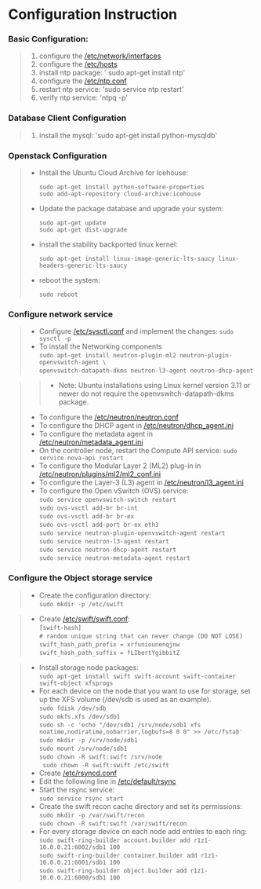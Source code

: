 # Configuration Instruction

### Basic Configuration:

> 1. configure the [/etc/network/interfaces](interfaces)  
> 2. configure the [/etc/hosts](hosts)  
> 3. install ntp package: ' sudo apt-get install ntp'  
> 4. configure the [/etc/ntp.conf](ntp.conf)  
> 5. restart ntp service: 'sudo service ntp restart'  
> 6. verify ntp service: 'ntpq -p'  

### Database Client Configuration

> 1. install the mysql: 'sudo apt-get install python-mysqldb'  

### Openstack Configuration

> + Install the Ubuntu Cloud Archive for Icehouse:
>
>     `sudo apt-get install python-software-properties`  
>     `sudo add-apt-repository cloud-archive:icehouse`    
>
> + Update the package database and upgrade your system:
>
>      `sudo apt-get update`  
>      `sudo apt-get dist-upgrade`  
> 
> + install the stability backported linux kernel:
>
>      `sudo apt-get install linux-image-generic-lts-saucy linux-headers-generic-lts-saucy`  
>
> + reboot the system:  
>
>      `sudo reboot`  
>

### Configure network service

> + Configure [/etc/sysctl.conf](sysctl.conf) and implement the changes: 
>      `sudo sysctl -p`  
> + To install the Networking components  
>      `sudo apt-get install neutron-plugin-ml2 neutron-plugin-openvswitch-agent \`  
>      `openvswitch-datapath-dkms neutron-l3-agent neutron-dhcp-agent`  

>> + Note: Ubuntu installations using Linux kernel version 3.11 or newer do not require the openvswitch-datapath-dkms package.  
> + To configure the [/etc/neutron/neutron.conf](neutron.conf)  
> + To configure the DHCP agent in [/etc/neutron/dhcp_agent.ini](dhcp_agent.ini)  
> + To configure the metadata agent in [ /etc/neutron/metadata_agent.ini](metadata_agent.ini)  
> + On the controller node, restart the Compute API service:
>      `sudo service nova-api restart`  
> + To configure the Modular Layer 2 (ML2) plug-in in [/etc/neutron/plugins/ml2/ml2_conf.ini](ml2_conf.ini)  
> + To configure the Layer-3 (L3) agent in [/etc/neutron/l3_agent.ini](l3_agent.ini)  
> + To configure the Open vSwitch (OVS) service:  
>      `sudo service openvswitch-switch restart`  
>      `sudo ovs-vsctl add-br br-int`  
>      `sudo ovs-vsctl add-br br-ex`  
>      `sudo ovs-vsctl add-port br-ex eth3`  
>      `sudo service neutron-plugin-openvswitch-agent restart`  
>      `sudo service neutron-l3-agent restart`  
>      `sudo service neutron-dhcp-agent restart`  
>      `sudo service neutron-metadata-agent restart`  

### Configure the Object storage service  

> + Create the configuration directory:  
>      `sudo mkdir -p /etc/swift`  

> + Create [/etc/swift/swift.conf](swift.conf):  
>      `[swift-hash]`  
>      `# random unique string that can never change (DO NOT LOSE)`  
>      `swift_hash_path_prefix = xrfuniounenqjnw`  
>      `swift_hash_path_suffix = fLIbertYgibbitZ`  

> + Install storage node packages:  
>      `sudo apt-get install swift swift-account swift-container swift-object xfsprogs`  
> + For each device on the node that you want to use for storage, set up the XFS volume (/dev/sdb is used as an example).  
>      `sudo fdisk /dev/sdb`  
>      `sudo mkfs.xfs /dev/sdb1`  
>      `sudo sh -c 'echo "/dev/sdb1 /srv/node/sdb1 xfs noatime,nodiratime,nobarrier,logbufs=8 0 0" >> /etc/fstab'`  
>      `sudo mkdir -p /srv/node/sdb1`  
>      `sudo mount /srv/node/sdb1`  
>      `sudo chown -R swift:swift /srv/node`  
>      ` sudo chown -R swift:swift /etc/swift`  
> + Create [/etc/rsyncd.conf](rsyncd.conf)  
> + Edit the following line in [/etc/default/rsync](rsync)  
> + Start the rsync service:  
>      `sudo service rsync start`  
> + Create the swift recon cache directory and set its permissions:  
>      `sudo mkdir -p /var/swift/recon`  
>      `sudo chown -R swift:swift /var/swift/recon`  
> + For every storage device on each node add entries to each ring:  
>      `sudo swift-ring-builder account.builder add r1z1-10.0.0.21:6002/sdb1 100`  
>      `sudo swift-ring-builder container.builder add r1z1-10.0.0.21:6001/sdb1 100`  
>      `sudo swift-ring-builder object.builder add r1z1-10.0.0.21:6000/sdb1 100`  


